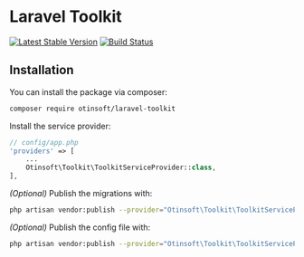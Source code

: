<h1>Laravel Toolkit</h1>

<a href="https://packagist.org/packages/otinsoft/laravel-toolkit"><img src="https://poser.pugx.org/otinsoft/laravel-toolkit/v/stable.svg" alt="Latest Stable Version"></a>
<a href="https://travis-ci.org/otinsoft/laravel-toolkit"><img src="https://travis-ci.org/otinsoft/laravel-toolkit.svg?branch=master" alt="Build Status"></a>

## Installation

You can install the package via composer:

```bash
composer require otinsoft/laravel-toolkit
```

Install the service provider:

```php
// config/app.php
'providers' => [
    ...
    Otinsoft\Toolkit\ToolkitServiceProvider::class,
],
```

_(Optional)_ Publish the migrations with:

```bash
php artisan vendor:publish --provider="Otinsoft\Toolkit\ToolkitServiceProvider" --tag="migrations"
```

_(Optional)_ Publish the config file with:

```bash
php artisan vendor:publish --provider="Otinsoft\Toolkit\ToolkitServiceProvider" --tag="config"
```
